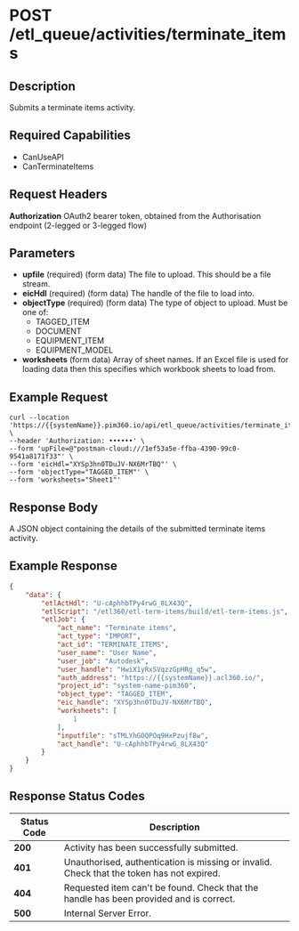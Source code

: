 # POST /etl_queue/activities/terminate_items

## Description
Submits a terminate items activity.

## Required Capabilities
* CanUseAPI
* CanTerminateItems
## Request Headers

**Authorization** OAuth2 bearer token, obtained from the Authorisation endpoint (2-legged or 3-legged flow)

## Parameters
* **upfile** (required) (form data) The file to upload. This should be a file stream.
* **eicHdl** (required) (form data) The handle of the file to load into.
* **objectType** (required) (form data) The type of object to upload. Must be one of:
    * TAGGED_ITEM
    * DOCUMENT
    * EQUIPMENT_ITEM
    * EQUIPMENT_MODEL
* **worksheets** (form data) Array of sheet names. If an Excel file is used for loading data then this specifies which workbook sheets to load from.

## Example Request
```
curl --location 'https://{{systemName}}.pim360.io/api/etl_queue/activities/terminate_items' \
--header 'Authorization: ••••••' \
--form 'upFile=@"postman-cloud:///1ef53a5e-ffba-4390-99c0-9541a8171f33"' \
--form 'eicHdl="XYSp3hn0TDuJV-NX6MrTBQ"' \
--form 'objectType="TAGGED_ITEM"' \
--form 'worksheets="Sheet1"'
```

## Response Body
A JSON object containing the details of the submitted terminate items activity.

## Example Response
```JSON
{
    "data": {
        "etlActHdl": "U-cAphhbTPy4rwG_8LX43Q",
        "etlScript": "/etl360/etl-term-items/build/etl-term-items.js",
        "etlJob": {
            "act_name": "Terminate items",
            "act_type": "IMPORT",
            "act_id": "TERMINATE_ITEMS",
            "user_name": "User Name",
            "user_job": "Autodesk",
            "user_handle": "HwiX1yRxSVqzzGpHRg_q5w",
            "auth_address": "https://{{systemName}}.acl360.io/",
            "project_id": "system-name-pim360",
            "object_type": "TAGGED_ITEM",
            "eic_handle": "XYSp3hn0TDuJV-NX6MrTBQ",
            "worksheets": [
                1
            ],
            "inputfile": "sTMLYhGOQPOq9HxPzujf8w",
            "act_handle": "U-cAphhbTPy4rwG_8LX43Q"
        }
    }
}
```

## Response Status Codes
| Status Code | Description |
| -------- | ------- |
|**200**| Activity has been successfully submitted.|
|**401**| Unauthorised, authentication is missing or invalid. Check that the token has not expired.|
|**404**| Requested item can't be found. Check that the handle has been provided and is correct.|
|**500**| Internal Server Error.|


